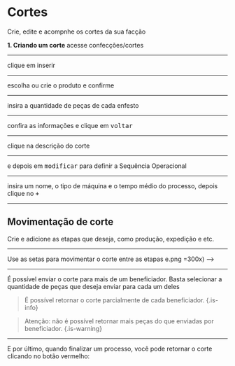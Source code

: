 # Cortes
Crie, edite e acompnhe os cortes da sua facção

**1. Criando um corte**
acesse confecções/cortes


---

clique em inserir


---

escolha ou crie o produto e confirme


---

insira a quantidade de peças de cada enfesto


---

confira as informações e clique em <kbd>voltar</kbd>


---

clique na descrição do corte 


---
e depois em <kbd>modificar</kbd> para definir a Sequência Operacional


---
insira um nome, o tipo de máquina e o tempo médio do processo, depois clique no <kbd>+</kbd>


---
## Movimentação de corte

Crie e adicione as etapas que deseja, como produção, expedição e etc.

---
Use as setas para movimentar o corte entre as etapas
e.png =300x) -->

---

É possível enviar o corte para mais de um beneficiador. Basta selecionar a quantidade de peças que deseja enviar para cada um deles


> É possível retornar o corte parcialmente de cada beneficiador.
{.is-info}


> Atenção: não é possível retornar mais peças do que enviadas por beneficiador.
{.is-warning}


---

E por último, quando finalizar um processo, você pode retornar o corte clicando no botão vermelho:
